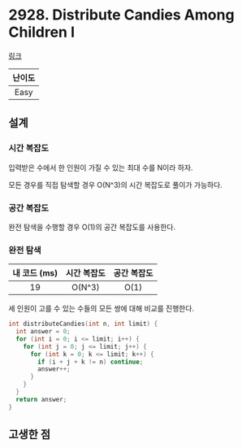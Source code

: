 # 2928. Distribute Candies Among Children I

[링크](https://leetcode.com/problems/distribute-candies-among-children-i/description/)

| 난이도 |
| :----: |
|  Easy  |

## 설계

### 시간 복잡도

입력받은 수에서 한 인원이 가질 수 있는 최대 수를 N이라 하자.

모든 경우를 직접 탐색할 경우 O(N^3)의 시간 복잡도로 풀이가 가능하다.

### 공간 복잡도

완전 탐색을 수행할 경우 O(1)의 공간 복잡도를 사용한다.

### 완전 탐색

| 내 코드 (ms) | 시간 복잡도 | 공간 복잡도 |
| :----------: | :---------: | :---------: |
|      19      |   O(N^3)    |    O(1)     |

세 인원이 고를 수 있는 수들의 모든 쌍에 대해 비교를 진행한다.

```cpp
int distributeCandies(int n, int limit) {
  int answer = 0;
  for (int i = 0; i <= limit; i++) {
    for (int j = 0; j <= limit; j++) {
      for (int k = 0; k <= limit; k++) {
        if (i + j + k != n) continue;
        answer++;
      }
    }
  }
  return answer;
}
```

## 고생한 점
